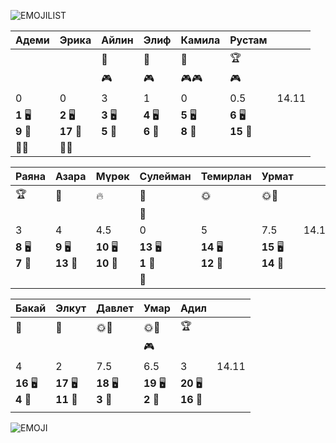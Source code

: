 ![EMOJILIST](EMOJILIST)

| Адеми                 | Эрика                  | Айлин                 | Элиф                  | Камила                | Рустам                 |       |
| --------------------- | ---------------------- | --------------------- | --------------------- | --------------------- | ---------------------- | ----- |
|                       |                        | 💎                    | 🏅️                   | 🏅️                   | 🏆                     |       |
|                       |                        | 🎮                    | 🎮                    | 🎮🎮                  | 🎮                     |       |
| $0$                   | $0$                    | $3$                   | $1$                   | $0$                   | $0.5$                  | 14.11 |
| **1** 🖥️<br>**9** 🏫 | **2** 🖥️<br>**17** 🏫 | **3** 🖥️<br>**5** 🏫 | **4** 🖥️<br>**6** 🏫 | **5** 🖥️<br>**8** 🏫 | **6** 🖥️<br>**15** 🏫 |       |
| 👻👻                  | 👻👻                   |                       |                       |                       |                        |       |

| Раяна                 | Азара                  | Мүрөк                   | Сулейман               | Темирлан                | Урмат                   |       |
| --------------------- | ---------------------- | ----------------------- | ---------------------- | ----------------------- | ----------------------- | ----- |
| 🏆                    | 💎                     | 🔥                      | 🏅️                    | 🌞                      | 🌞🔑                    |       |
|                       |                        |                         | 👺                     |                         |                         |       |
| $3$                   | $4$                    | $4.5$                   | $0$                    | $5$                     | $7.5$                   | 14.11 |
| **8** 🖥️<br>**7** 🏫 | **9** 🖥️<br>**13** 🏫 | **10** 🖥️<br>**10** 🏫 | **13** 🖥️<br>**1** 🏫 | **14** 🖥️<br>**12** 🏫 | **15** 🖥️<br>**14** 🏫 |       |
|                       |                        |                         | 👻                     |                         |                         |       |

| Бакай                  | Элкут                   | Давлет                 | Умар                   | Адил                    |       |
| ---------------------- | ----------------------- | ---------------------- | ---------------------- | ----------------------- | ----- |
| 💎                     | 🏅️                     | 🌞🔑                   | 🌞🔑                   | 🏆                      |       |
|                        |                         |                        | 🎮                     |                         |       |
| $4$                    | $2$                     | $7.5$                  | $6.5$                  | $3$                     | 14.11 |
| **16** 🖥️<br>**4** 🏫 | **17** 🖥️<br>**11** 🏫 | **18** 🖥️<br>**3** 🏫 | **19** 🖥️<br>**2** 🏫 | **20** 🖥️<br>**16** 🏫 |       |
|                        |                         |                        |                        |                         |       |

![EMOJI](EMOJI)
